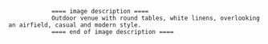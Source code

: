 
                ==== image description ====
                Outdoor venue with round tables, white linens, overlooking an airfield, casual and modern style.
                ==== end of image description ====
                